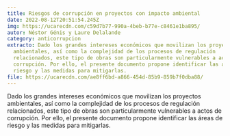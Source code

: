 ```yaml
---
title: Riesgos de corrupción en proyectos con impacto ambiental
date: 2022-08-12T20:51:54.245Z
img: https://ucarecdn.com/c59d7b77-990a-4beb-b77e-c8461e1ba895/
autor: Néstor Génis y Laure Delalande
category: anticorrupcion
extracto: Dado los grandes intereses económicos que movilizan los proyectos
  ambientales, así como la complejidad de los procesos de regulación
  relacionados, este tipo de obras son particularmente vulnerables a actos de
  corrupción. Por ello, el presente documento propone identificar las áreas de
  riesgo y las medidas para mitigarlas.
file: https://ucarecdn.com/ae8ff6bd-a866-454d-85b9-859b7f0dba88/
---
```

Dado los grandes intereses económicos que movilizan los proyectos ambientales, así como la complejidad de los procesos de regulación relacionados, este tipo de obras son particularmente vulnerables a actos de corrupción. Por ello, el presente documento propone identificar las áreas de riesgo y las medidas para mitigarlas.